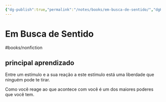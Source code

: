 ```yaml
---
{"dg-publish":true,"permalink":"/notes/books/em-busca-de-sentido/","dgHomeLink":true,"dgPassFrontmatter":false,"dgShowBacklinks":true,"dgShowLocalGraph":false}
---
```



# Em Busca de Sentido

#books/nonfiction 

## principal aprendizado

Entre um estímulo e a sua reação a este estímulo está uma liberdade que ninguém pode te tirar.

Como você reage ao que acontece com você é um dos maiores poderes que você tem.
